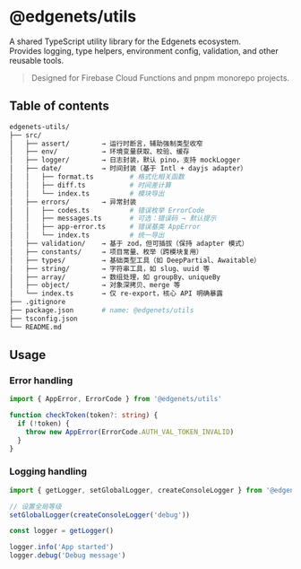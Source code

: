 # @edgenets/utils

A shared TypeScript utility library for the Edgenets ecosystem.  
Provides logging, type helpers, environment config, validation, and other reusable tools.

> Designed for Firebase Cloud Functions and pnpm monorepo projects.

## Table of contents

```bash
edgenets-utils/
├── src/
│   ├── assert/        → 运行时断言，辅助强制类型收窄
│   ├── env/           → 环境变量获取、校验、缓存
│   ├── logger/        → 日志封装，默认 pino，支持 mockLogger
│   ├── date/          → 时间封装（基于 Intl + dayjs adapter）
│   │   ├── format.ts         # 格式化相关函数
│   │   ├── diff.ts           # 时间差计算
│   │   └── index.ts          # 模块导出
│   ├── errors/        → 异常封装
│   │   ├── codes.ts          # 错误枚举 ErrorCode
│   │   ├── messages.ts       # 可选：错误码 → 默认提示
│   │   ├── app-error.ts      # 错误基类 AppError
│   │   └── index.ts          # 统一导出
│   ├── validation/    → 基于 zod，但可插拔（保持 adapter 模式）
│   ├── constants/     → 项目常量、枚举（跨模块复用）
│   ├── types/         → 基础类型工具（如 DeepPartial、Awaitable）
│   ├── string/        → 字符串工具，如 slug、uuid 等
│   ├── array/         → 数组处理，如 groupBy、uniqueBy
│   ├── object/        → 对象深拷贝、merge 等
│   └── index.ts       → 仅 re-export，核心 API 明确暴露
├── .gitignore
├── package.json       # name: @edgenets/utils
├── tsconfig.json
└── README.md
```

## Usage

### Error handling

```typescript
import { AppError, ErrorCode } from '@edgenets/utils'

function checkToken(token?: string) {
  if (!token) {
    throw new AppError(ErrorCode.AUTH_VAL_TOKEN_INVALID)
  }
}
```

### Logging handling

```typescript
import { getLogger, setGlobalLogger, createConsoleLogger } from '@edgenets/utils'

// 设置全局等级
setGlobalLogger(createConsoleLogger('debug'))

const logger = getLogger()

logger.info('App started')
logger.debug('Debug message')
```